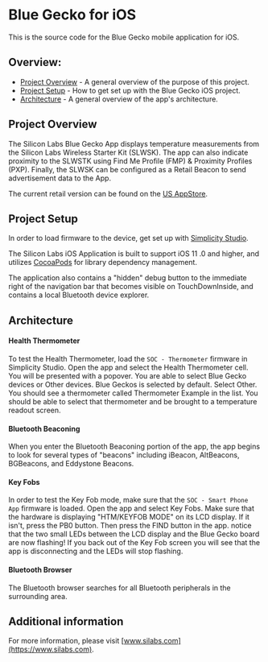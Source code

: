 # Blue Gecko for iOS
This is the source code for the Blue Gecko mobile application for iOS.

## Overview:

* [Project Overview](#project-overview) - A general overview of the purpose of this project.
* [Project Setup](#project-setup) - How to get set up with the Blue Gecko iOS project.
* [Architecture](#architecture) - A general overview of the app's architecture.

## Project Overview

The Silicon Labs Blue Gecko App displays temperature measurements from the Silicon Labs Wireless Starter Kit (SLWSK). The app can also indicate proximity to the SLWSTK using Find Me Profile (FMP) & Proximity Profiles (PXP). Finally, the SLWSK can be configured as a Retail Beacon to send advertisement data to the App.

The current retail version can be found on the [US AppStore](https://itunes.apple.com/us/app/silicon-labs-blue-gecko-wstk/id1030932759?mt=8).

## Project Setup

In order to load firmware to the device, get set up with [Simplicity Studio](https://www.silabs.com/products/development-tools/software/simplicity-studio).

The Silicon Labs iOS Application is built to support iOS 11 .0 and higher, and utilizes [CocoaPods](https://cocoapods.org/#install) for library dependency management.

The application also contains a "hidden" debug button to the immediate right of the navigation bar that becomes visible on TouchDownInside, and contains a local Bluetooth device explorer.

## Architecture

#### Health Thermometer

To test the Health Thermometer, load the `SOC - Thermometer` firmware in Simplicity Studio. Open the app and select the Health Thermometer cell. You will be presented with a popover. You are able to select Blue Gecko devices or Other devices. Blue Geckos is selected by default. Select Other. You should see a thermometer called Thermometer Example in the list. You should be able to select that thermometer and be brought to a temperature readout screen.

#### Bluetooth Beaconing

When you enter the Bluetooth Beaconing portion of the app, the app begins to look for several types of "beacons" including iBeacon, AltBeacons, BGBeacons, and Eddystone Beacons.


#### Key Fobs

In order to test the Key Fob mode, make sure that the `SOC - Smart Phone App` firmware is loaded. Open the app and select Key Fobs. Make sure that the hardware is displaying "HTM/KEYFOB MODE" on its LCD display. If it isn't, press the PB0 button. Then press the FIND button in the app. notice that the two small LEDs between the LCD display and the Blue Gecko board are now flashing! If you back out of the Key Fob screen you will see that the app is disconnecting and the LEDs will stop flashing.

#### Bluetooth Browser

The Bluetooth browser searches for all Bluetooth peripherals in the surrounding area.

## Additional information
For more information, please visit [www.silabs.com](https://www.silabs.com). 
